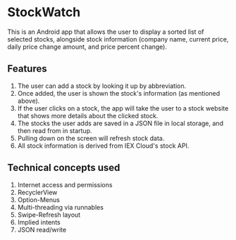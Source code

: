 # StockWatch
This is an Android app that allows the user to display a sorted list of selected stocks, alongside stock information (company name, current price, daily price change amount, and price percent change).

## Features
1. The user can add a stock by looking it up by abbreviation.
2. Once added, the user is shown the stock's information (as mentioned above).
3. If the user clicks on a stock, the app will take the user to a stock website that shows more details about the clicked stock.
4. The stocks the user adds are saved in a JSON file in local storage, and then read from in startup.
5. Pulling down on the screen will refresh stock data.
6. All stock information is derived from IEX Cloud's stock API.

## Technical concepts used
1. Internet access and permissions
2. RecyclerView
3. Option-Menus
4. Multi-threading via runnables
5. Swipe-Refresh layout
6. Implied intents
7. JSON read/write
